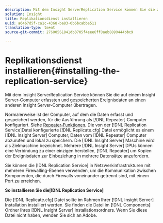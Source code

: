 ```yaml
---
description: Mit dem Insight ServerReplication Service können Sie die auf einem Insight Server-Computer erfassten und gespeicherten Ereignisdaten an einen anderen Insight Server-Computer übertragen.
solution: Insight
title: Replikationsdienst installieren
uuid: a6467d5f-ca1c-4368-ba83-0b6bcabbe511
translation-type: tm+mt
source-git-commit: 27600561841db3705f4eee6ff0aeb8890444bbc9

---
```



# Replikationsdienst installieren{#installing-the-replication-service}

Mit dem Insight ServerReplication Service können Sie die auf einem Insight Server-Computer erfassten und gespeicherten Ereignisdaten an einen anderen Insight Server-Computer übertragen.

Normalerweise ist der Computer, auf dem die Daten erfasst und gespeichert werden, für die Ausführung als [!DNL Repeater] Computer konfiguriert. Siehe [Repeater-Funktionen](../../../home/c-inst-svr/c-rptr-fntly/c-rptr-fntly.md). Die von der [!DNL Replication Service]Datei konfigurierte [!DNL Replicate.cfg] Datei ermöglicht es einem [!DNL Insight Server] Computer, Daten vom [!DNL Repeater] Computer abzurufen und lokal zu speichern. Die [!DNL Insight Server] Maschine wird als Zielmaschine bezeichnet. Mehrere [!DNL Insight Server] DPUs können eine Verbindung zu einer einzigen herstellen, [!DNL Repeater] um Kopien der Ereignisdaten zur Einbeziehung in mehrere Datensätze anzufordern.

Sie können die [!DNL Replication Service] in Netzwerkinfrastrukturen mit mehreren Firewalling-Ebenen verwenden, um die Kommunikation zwischen Komponenten, die durch Firewalls voneinander getrennt sind, mit einem Port zu erreichen.

**So installieren Sie die[!DNL Replication Service]**

Die [!DNL Replicate.cfg] Datei sollte im Rahmen Ihrer [!DNL Insight Server] Installation installiert werden. Sie finden die Datei im [!DNL Components] Ordner Ihres [!DNL Insight Server] Installationsordners. Wenn Sie diese Datei nicht haben, wenden Sie sich an Adobe.
